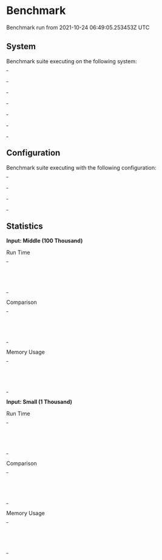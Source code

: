 # Benchmark

Benchmark run from 2021-10-24 06:49:05.253453Z UTC

## System

Benchmark suite executing on the following system:

<table style="width: 1%">
  <tr>
    <th style="width: 1%; white-space: nowrap">Operating System</th>
    <td>macOS</td>
  </tr><tr>
    <th style="white-space: nowrap">CPU Information</th>
    <td style="white-space: nowrap">Apple M1</td>
  </tr><tr>
    <th style="white-space: nowrap">Number of Available Cores</th>
    <td style="white-space: nowrap">8</td>
  </tr><tr>
    <th style="white-space: nowrap">Available Memory</th>
    <td style="white-space: nowrap">16 GB</td>
  </tr><tr>
    <th style="white-space: nowrap">Elixir Version</th>
    <td style="white-space: nowrap">1.12.2</td>
  </tr><tr>
    <th style="white-space: nowrap">Erlang Version</th>
    <td style="white-space: nowrap">24.1</td>
  </tr>
</table>

## Configuration

Benchmark suite executing with the following configuration:

<table style="width: 1%">
  <tr>
    <th style="width: 1%">:time</th>
    <td style="white-space: nowrap">5 s</td>
  </tr><tr>
    <th>:parallel</th>
    <td style="white-space: nowrap">4</td>
  </tr><tr>
    <th>:warmup</th>
    <td style="white-space: nowrap">2 s</td>
  </tr>
</table>

## Statistics




__Input: Middle (100 Thousand)__

Run Time

<table style="width: 1%">
  <tr>
    <th>Name</th>
    <th style="text-align: right">IPS</th>
    <th style="text-align: right">Average</th>
    <th style="text-align: right">Devitation</th>
    <th style="text-align: right">Median</th>
    <th style="text-align: right">99th&nbsp;%</th>
  </tr>

  <tr>
    <td style="white-space: nowrap">IntSet.difference</td>
    <td style="white-space: nowrap; text-align: right">38.85 K</td>
    <td style="white-space: nowrap; text-align: right">0.0257 ms</td>
    <td style="white-space: nowrap; text-align: right">&plusmn;45.72%</td>
    <td style="white-space: nowrap; text-align: right">0.0250 ms</td>
    <td style="white-space: nowrap; text-align: right">0.0310 ms</td>
  </tr>

  <tr>
    <td style="white-space: nowrap">MapSet.difference</td>
    <td style="white-space: nowrap; text-align: right">0.160 K</td>
    <td style="white-space: nowrap; text-align: right">6.24 ms</td>
    <td style="white-space: nowrap; text-align: right">&plusmn;7.20%</td>
    <td style="white-space: nowrap; text-align: right">6.17 ms</td>
    <td style="white-space: nowrap; text-align: right">8.16 ms</td>
  </tr>

</table>


Comparison

<table style="width: 1%">
  <tr>
    <th>Name</th>
    <th style="text-align: right">IPS</th>
    <th style="text-align: right">Slower</th>
  <tr>
    <td style="white-space: nowrap">IntSet.difference</td>
    <td style="white-space: nowrap;text-align: right">38.85 K</td>
    <td>&nbsp;</td>
  </tr>

  <tr>
    <td style="white-space: nowrap">MapSet.difference</td>
    <td style="white-space: nowrap; text-align: right">0.160 K</td>
    <td style="white-space: nowrap; text-align: right">242.46x</td>
  </tr>

</table>



Memory Usage

<table style="width: 1%">
  <tr>
    <th>Name</th>
    <th style="text-align: right">Memory</th>
    <th style="text-align: right">Factor</th>
  </tr>
  <tr>
    <td style="white-space: nowrap">IntSet.difference</td>
    <td style="white-space: nowrap">0.0243 MB</td>
    <td>&nbsp;</td>
  </tr>
    <tr>
    <td style="white-space: nowrap">MapSet.difference</td>
    <td style="white-space: nowrap">3.29 MB</td>
    <td>135.68x</td>
  </tr>
</table>



__Input: Small (1 Thousand)__

Run Time

<table style="width: 1%">
  <tr>
    <th>Name</th>
    <th style="text-align: right">IPS</th>
    <th style="text-align: right">Average</th>
    <th style="text-align: right">Devitation</th>
    <th style="text-align: right">Median</th>
    <th style="text-align: right">99th&nbsp;%</th>
  </tr>

  <tr>
    <td style="white-space: nowrap">IntSet.difference</td>
    <td style="white-space: nowrap; text-align: right">983.15 K</td>
    <td style="white-space: nowrap; text-align: right">1.02 &micro;s</td>
    <td style="white-space: nowrap; text-align: right">&plusmn;289.47%</td>
    <td style="white-space: nowrap; text-align: right">0.99 &micro;s</td>
    <td style="white-space: nowrap; text-align: right">1.99 &micro;s</td>
  </tr>

  <tr>
    <td style="white-space: nowrap">MapSet.difference</td>
    <td style="white-space: nowrap; text-align: right">23.04 K</td>
    <td style="white-space: nowrap; text-align: right">43.40 &micro;s</td>
    <td style="white-space: nowrap; text-align: right">&plusmn;19.29%</td>
    <td style="white-space: nowrap; text-align: right">42.99 &micro;s</td>
    <td style="white-space: nowrap; text-align: right">49.99 &micro;s</td>
  </tr>

</table>


Comparison

<table style="width: 1%">
  <tr>
    <th>Name</th>
    <th style="text-align: right">IPS</th>
    <th style="text-align: right">Slower</th>
  <tr>
    <td style="white-space: nowrap">IntSet.difference</td>
    <td style="white-space: nowrap;text-align: right">983.15 K</td>
    <td>&nbsp;</td>
  </tr>

  <tr>
    <td style="white-space: nowrap">MapSet.difference</td>
    <td style="white-space: nowrap; text-align: right">23.04 K</td>
    <td style="white-space: nowrap; text-align: right">42.66x</td>
  </tr>

</table>



Memory Usage

<table style="width: 1%">
  <tr>
    <th>Name</th>
    <th style="text-align: right">Memory</th>
    <th style="text-align: right">Factor</th>
  </tr>
  <tr>
    <td style="white-space: nowrap">IntSet.difference</td>
    <td style="white-space: nowrap">0.65 KB</td>
    <td>&nbsp;</td>
  </tr>
    <tr>
    <td style="white-space: nowrap">MapSet.difference</td>
    <td style="white-space: nowrap">17.07 KB</td>
    <td>26.25x</td>
  </tr>
</table>



